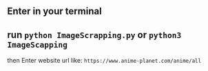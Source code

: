 ## Enter in your terminal
## run `python ImageScrapping.py` or `python3 ImageScapping` 
then Enter website url like:
`https://www.anime-planet.com/anime/all`

